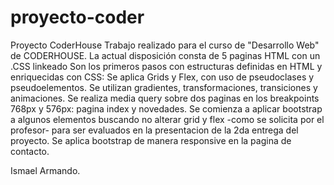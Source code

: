 # proyecto-coder
Proyecto CoderHouse
Trabajo realizado para el curso de "Desarrollo Web" de CODERHOUSE.
La actual disposición consta de 5 paginas HTML con un .CSS linkeado
Son los primeros pasos con estructuras definidas en HTML y enriquecidas
con CSS:
Se aplica Grids y Flex, con uso de pseudoclases y pseudoelementos.
Se utilizan gradientes, transformaciones, transiciones y animaciones.
Se realiza media query sobre dos paginas en los breakpoints 768px y 576px: pagina index y novedades.
Se comienza a aplicar bootstrap a algunos elementos
buscando no alterar grid y flex -como se solicita por el profesor- para ser evaluados en la presentacion de la 2da entrega del proyecto.
Se aplica bootstrap de manera responsive en la pagina de contacto.

Ismael Armando.
